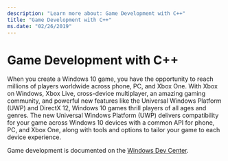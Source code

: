 ```yaml
---
description: "Learn more about: Game Development with C++"
title: "Game Development with C++"
ms.date: "02/26/2019"
---
```

# Game Development with C++

When you create a Windows 10 game, you have the opportunity to reach millions of players worldwide across phone, PC, and Xbox One. With Xbox on Windows, Xbox Live, cross-device multiplayer, an amazing gaming community, and powerful new features like the Universal Windows Platform (UWP) and DirectX 12, Windows 10 games thrill players of all ages and genres. The new Universal Windows Platform (UWP) delivers compatibility for your game across Windows 10 devices with a common API for phone, PC, and Xbox One, along with tools and options to tailor your game to each device experience.

Game development is documented on the [Windows Dev Center](/windows/uwp/gaming/getting-started).
